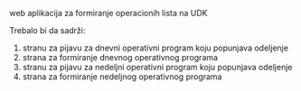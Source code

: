 web aplikacija za formiranje operacionih lista na UDK

Trebalo bi da sadrži:
1. stranu za pijavu za dnevni operativni program koju popunjava odeljenje
2. strana za formiranje dnevnog operativnog programa
3. stranu za pijavu za nedeljni operativni program koju popunjava odeljenje
4. strana za formiranje nedeljnog operativnog programa